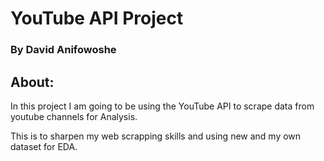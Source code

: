 # YouTube API Project
### By David Anifowoshe

## About:

In this project I am going to be using the YouTube API to scrape data from youtube channels for Analysis.

This is to sharpen my web scrapping skills and using new and my own dataset for EDA.
